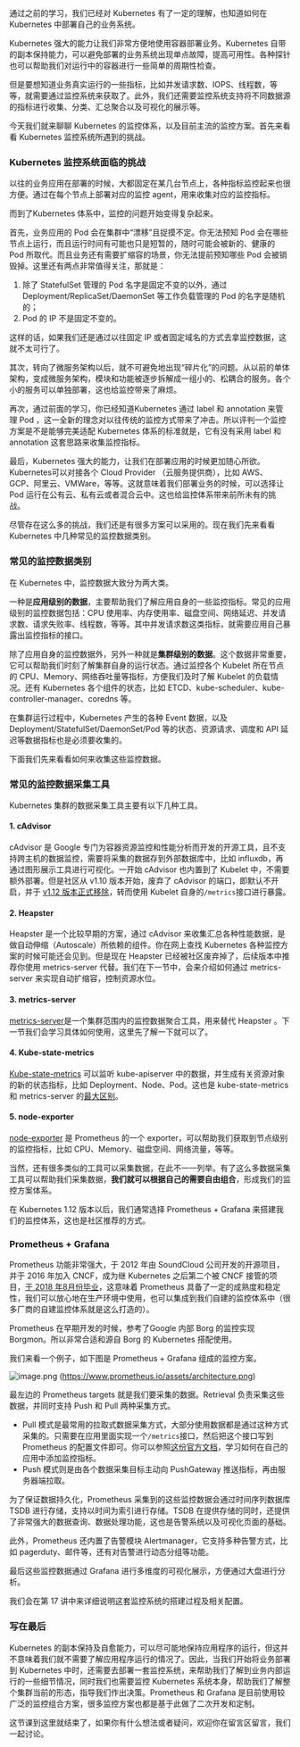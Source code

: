 通过之前的学习，我们已经对 Kubernetes 有了一定的理解，也知道如何在 Kubernetes 中部署自己的业务系统。

Kubernetes 强大的能力让我们非常方便地使用容器部署业务。Kubernetes 自带的副本保持能力，可以避免部署的业务系统出现单点故障，提高可用性。各种探针也可以帮助我们对运行中的容器进行一些简单的周期性检查。

但是要想知道业务真实运行的一些指标，比如并发请求数、IOPS、线程数，等等，就需要通过监控系统来获取了。此外，我们还需要监控系统支持将不同数据源的指标进行收集、分类、汇总聚合以及可视化的展示等。

今天我们就来聊聊 Kubernetes 的监控体系，以及目前主流的监控方案。首先来看看 Kubernetes 监控系统所遇到的挑战。

### Kubernetes 监控系统面临的挑战

以往的业务应用在部署的时候，大都固定在某几台节点上，各种指标监控起来也很方便。通过在每个节点上部署对应的监控 agent，用来收集对应的监控指标。

而到了Kubernetes 体系中，监控的问题开始变得复杂起来。

首先，业务应用的 Pod 会在集群中“漂移”且捉摸不定。你无法预知 Pod 会在哪些节点上运行，而且运行时间有可能也只是短暂的，随时可能会被新的、健康的 Pod 所取代。而且业务还有需要扩缩容的场景，你无法提前预知哪些 Pod 会被销毁掉。这里还有两点非常值得关注，那就是：

1. 除了 StatefulSet 管理的 Pod 名字是固定不变的以外，通过 Deployment/ReplicaSet/DaemonSet 等工作负载管理的 Pod 的名字是随机的；
2. Pod 的 IP 不是固定不变的。

这样的话，如果我们还是通过以往固定 IP 或者固定域名的方式去拿监控数据，这就不太可行了。

其次，转向了微服务架构以后，就不可避免地出现“碎片化”的问题。从以前的单体架构，变成微服务架构，模块和功能被逐步拆解成一组小的、松耦合的服务。各个小的服务可以单独部署，这也给监控带来了麻烦。

再次，通过前面的学习，你已经知道Kubernetes 通过 label 和 annotation 来管理 Pod ，这一全新的理念对以往传统的监控方式带来了冲击。所以评判一个监控方案是不是能够完美适配 Kubernetes 体系的标准就是，它有没有采用 label 和 annotation 这套思路来收集监控指标。

最后，Kubernetes 强大的能力，让我们在部署应用的时候更加随心所欲。Kubernetes可以对接各个 Cloud Provider （云服务提供商），比如 AWS、GCP、阿里云、VMWare，等等。这就意味着我们部署业务的时候，可以选择让 Pod 运行在公有云、私有云或者混合云中。这也给监控体系带来前所未有的挑战。

尽管存在这么多的挑战，我们还是有很多方案可以采用的。现在我们先来看看 Kubernetes 中几种常见的监控数据类别。

### 常见的监控数据类别

在 Kubernetes 中，监控数据大致分为两大类。

一种是**应用级别的数据**，主要帮助我们了解应用自身的一些监控指标。常见的应用级别的监控数据包括：CPU 使用率、内存使用率、磁盘空间、网络延迟、并发请求数、请求失败率、线程数，等等。其中并发请求数这类指标，就需要应用自己暴露出监控指标的接口。

除了应用自身的监控数据外，另外一种就是**集群级别的数据**。这个数据非常重要，它可以帮助我们时刻了解集群自身的运行状态。通过监控各个 Kubelet 所在节点的 CPU、Memory、网络吞吐量等指标，方便我们及时了解 Kubelet 的负载情况。还有 Kubernetes 各个组件的状态，比如 ETCD、kube-scheduler、kube-controller-manager、coredns 等。

在集群运行过程中，Kubernetes 产生的各种 Event 数据，以及 Deployment/StatefulSet/DaemonSet/Pod 等的状态、资源请求、调度和 API 延迟等数据指标也是必须要收集的。

下面我们先来看看如何来收集这些监控数据。

### 常见的监控数据采集工具

Kubernetes 集群的数据采集工具主要有以下几种工具。

#### 1. cAdvisor

cAdvisor 是 Google 专门为容器资源监控和性能分析而开发的开源工具，且不支持跨主机的数据监控，需要将采集的数据存到外部数据库中，比如 influxdb，再通过图形展示工具进行可视化。一开始 cAdvisor 也内置到了 Kubelet 中，不需要额外部署。但是社区从 v1.10 版本开始，废弃了 cAdvisor 的端口，即默认不开启，并于 [v1.12 版本正式移除](https://github.com/kubernetes/kubernetes/pull/65707)，转而使用 Kubelet 自身的`/metrics`接口进行暴露。

#### 2. Heapster

Heapster 是一个比较早期的方案，通过 cAdvisor 来收集汇总各种性能数据，是做自动伸缩（Autoscale）所依赖的组件。你在网上查找 Kubernetes 各种监控方案的时候可能还会见到。但是现在 Heapster 已经被社区废弃掉了，后续版本中推荐你使用 metrics-server 代替。我们在下一节中，会来介绍如何通过 metrics-server 来实现自动扩缩容，控制资源水位。

#### 3. metrics-server

[metrics-server](https://github.com/kubernetes-sigs/metrics-server)是一个集群范围内的监控数据聚合工具，用来替代 Heapster 。下一节我们会学习具体如何使用，这里先了解一下就可以了。

#### 4. Kube-state-metrics

[Kube-state-metrics](https://github.com/kubernetes/kube-state-metrics) 可以监听 kube-apiserver 中的数据，并生成有关资源对象的新的状态指标，比如 Deployment、Node、Pod。这也是 kube-state-metrics 和 metrics-server 的[最大区别](https://github.com/kubernetes/kube-state-metrics#kube-state-metrics-vs-metrics-server)。

#### 5. node-exporter

[node-exporter](https://github.com/prometheus/node_exporter) 是 Prometheus 的一个 exporter，可以帮助我们获取到节点级别的监控指标，比如 CPU、Memory、磁盘空间、网络流量，等等。

当然，还有很多类似的工具可以采集数据，在此不一一列举。有了这么多数据采集工具可以帮助我们采集数据，**我们就可以根据自己的需要自由组合**，形成我们的监控方案体系。

在 Kubernetes 1.12 版本以后，我们通常选择 Prometheus + Grafana 来搭建我们的监控体系，这也是社区推荐的方式。

### Prometheus + Grafana

Prometheus 功能非常强大，于 2012 年由 SoundCloud 公司开发的开源项目，并于 2016 年加入 CNCF，成为继 Kubernetes 之后第二个被 CNCF 接管的项目，[于 2018 年8月份毕业](https://www.cncf.io/announcements/2018/08/09/prometheus-graduates/)，这意味着 Prometheus 具备了一定的成熟度和稳定性，我们可以放心地在生产环境中使用，也可以集成到我们自建的监控体系中（很多厂商的自建监控体系就是这么打造的）。

Prometheus 在早期开发的时候，参考了Google 内部 Borg 的监控实现 Borgmon。所以非常合适和源自 Borg 的 Kubernetes 搭配使用。

我们来看一个例子，如下图是 Prometheus + Grafana 组成的监控方案。

![image.png](https://s0.lgstatic.com/i/image/M00/5D/C8/Ciqc1F-FUAaABRE2AAFto-2ifvc966.png)
(https://www.prometheus.io/assets/architecture.png)

最左边的 Prometheus targets 就是我们要采集的数据。Retrieval 负责采集这些数据，并同时支持 Push 和 Pull 两种采集方式。

- Pull 模式是最常用的拉取式数据采集方式，大部分使用数据都是通过这种方式采集的。只需要在应用里面实现一个`/metrics`接口，然后把这个接口写到Prometheus 的配置文件即可。你可以参照[这份官方文档](https://prometheus.io/docs/guides/go-application/)，学习如何在自己的应用中添加监控指标。
- Push 模式则是由各个数据采集目标主动向 PushGateway 推送指标，再由服务器端拉取。

为了保证数据持久化，Prometheus 采集到的这些监控数据会通过时间序列数据库 TSDB 进行存储，支持以时间为索引进行存储。TSDB 在提供存储的同时，还提供了非常强大的数据查询、数据处理功能，这也是告警系统以及可视化页面的基础。

此外，Prometheus 还内置了告警模块 Alertmanager，它支持多种告警方式，比如 pagerduty、邮件等，还有对告警进行动态分组等功能。

最后这些监控数据通过 Grafana 进行多维度的可视化展示，方便通过大盘进行分析。

我们会在第 17 讲中来详细说明这套监控系统的搭建过程及相关配置。

### 写在最后

Kubernetes 的副本保持及自愈能力，可以尽可能地保持应用程序的运行，但这并不意味着我们就不需要了解应用程序运行的情况了。因此，当我们开始将业务部署到 Kubernetes 中时，还需要去部署一套监控系统，来帮助我们了解到业务内部运行的一些细节情况，同时我们也需要监控 Kubernetes 系统本身，帮助我们了解整个集群当前的形态，指导我们作出决策。Prometheus 和 Grafana 是目前使用较广泛的监控组合方案，很多监控方案也都是基于此做了二次开发和定制。

这节课到这里就结束了，如果你有什么想法或者疑问，欢迎你在留言区留言，我们一起讨论。